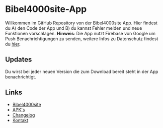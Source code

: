 # Bibel4000site-App
Willkommen im GitHub Repository von der Bibel4000site App.
Hier findest du A) den Code der App und B) du kannst Fehler melden und neue Funktionen vorschlagen.
**Hinweis**: Die App nutzt Firebase von Google um Push Benachrichtigungen zu senden, weitere Infos zu Datenschutz findest du [hier](https://policies.google.com/privacy).

## Updates
Du wirst bei jeder neuen Version die zum Download bereit steht in der App benachrichtigt.

## Links
- [Bibel4000site](https://bibel4000site.wordpress.com/)
- [APK's](https://github.com/benjaminwolkchen/bibel4000site-app/releases/latest)
- [Changelog](https://github.com/benjaminwolkchen/bibel4000site-app/blob/master/CHANGELOG.md)
- [Kontakt](https://bibel4000site.wordpress.com/kontakt/)
